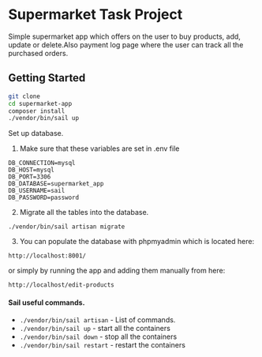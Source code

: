 # Supermarket Task Project

Simple supermarket app which offers on the user to buy products, add, update or delete.Also payment log page where the user can track all the purchased orders.

## Getting Started

```bash
git clone
cd supermarket-app
composer install
./vendor/bin/sail up
```
Set up database.
1. Make sure that these variables are set in .env file
```angular2html
DB_CONNECTION=mysql
DB_HOST=mysql
DB_PORT=3306
DB_DATABASE=supermarket_app
DB_USERNAME=sail
DB_PASSWORD=password
```
2. Migrate all the tables into the database.
```angular2html
./vendor/bin/sail artisan migrate
```
3. You can populate the database with phpmyadmin which is located here:
```angular2html
http://localhost:8001/
```
or simply by running the app and adding them manually from here:
```angular2html
http://localhost/edit-products
```
#### Sail useful commands.
  * `./vendor/bin/sail artisan` - List of commands.
  * `./vendor/bin/sail up` - start all the containers
  * `./vendor/bin/sail down` - stop all the containers
  * `./vendor/bin/sail restart` - restart the containers

